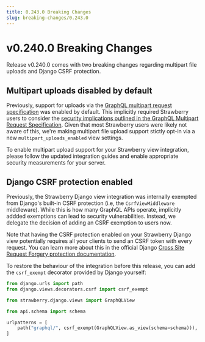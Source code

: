 ```yaml
---
title: 0.243.0 Breaking Changes
slug: breaking-changes/0.243.0
---
```


# v0.240.0 Breaking Changes

Release v0.240.0 comes with two breaking changes regarding multipart file
uploads and Django CSRF protection.

## Multipart uploads disabled by default

Previously, support for uploads via the
[GraphQL multipart request specification](https://github.com/jaydenseric/graphql-multipart-request-spec)
was enabled by default. This implicitly required Strawberry users to consider
the
[security implications outlined in the GraphQL Multipart Request Specification](https://github.com/jaydenseric/graphql-multipart-request-spec/blob/master/readme.md#security).
Given that most Strawberry users were likely not aware of this, we're making
multipart file upload support stictly opt-in via a new
`multipart_uploads_enabled` view settings.

To enable multipart upload support for your Strawberry view integration, please
follow the updated integration guides and enable appropriate security
measurements for your server.

## Django CSRF protection enabled

Previously, the Strawberry Django view integration was internally exempted from
Django's built-in CSRF protection (i.e, the `CsrfViewMiddleware` middleware).
While this is how many GraphQL APIs operate, implicitly addded exemptions can
lead to security vulnerabilities. Instead, we delegate the decision of adding an
CSRF exemption to users now.

Note that having the CSRF protection enabled on your Strawberry Django view
potentially requires all your clients to send an CSRF token with every request.
You can learn more about this in the official Django
[Cross Site Request Forgery protection documentation](https://docs.djangoproject.com/en/dev/ref/csrf/).

To restore the behaviour of the integration before this release, you can add the
`csrf_exempt` decorator provided by Django yourself:

```python
from django.urls import path
from django.views.decorators.csrf import csrf_exempt

from strawberry.django.views import GraphQLView

from api.schema import schema

urlpatterns = [
    path("graphql/", csrf_exempt(GraphQLView.as_view(schema=schema))),
]
```
